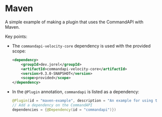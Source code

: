 # Maven

A simple example of making a plugin that uses the CommandAPI with Maven.

Key points:

- The `commandapi-velocity-core` dependency is used with the provided scope:

  ```xml
  <dependency>
      <groupId>dev.jorel</groupId>
      <artifactId>commandapi-velocity-core</artifactId>
      <version>9.3.0-SNAPSHOT</version>
      <scope>provided</scope>
  </dependency>
  ```

- In the `@Plugin` annotation, `commandapi` is listed as a dependency:

  ```java
  @Plugin(id = "maven-example", description = "An example for using the CommandAPI with maven",
  // Add a dependency on the CommandAPI
  dependencies = {@Dependency(id = "commandapi")})
  ```
